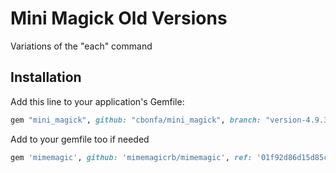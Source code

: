 # Mini Magick Old Versions

Variations of the "each" command


## Installation

Add this line to your application's Gemfile:

```ruby
gem "mini_magick", github: "cbonfa/mini_magick", branch: "version-4.9.3"
```

Add to your gemfile too if needed

```ruby
gem 'mimemagic', github: 'mimemagicrb/mimemagic', ref: '01f92d86d15d85cfd0f20dabd025dcbd36a8a60f'
```

